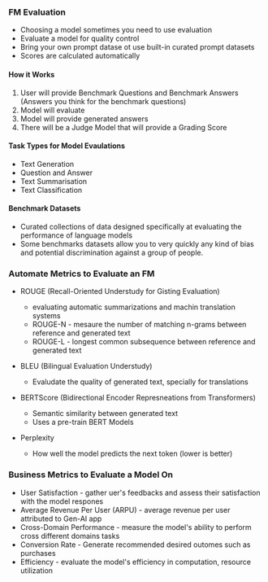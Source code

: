 ### FM Evaluation
- Choosing a model sometimes you need to use evaluation
- Evaluate a model for quality control
- Bring your own prompt datase ot use built-in curated prompt datasets
- Scores are calculated automatically 

#### How it Works
1) User will provide Benchmark Questions and Benchmark Answers (Answers you think for the benchmark questions)
2) Model will evaluate
3) Model will provide generated answers
4) There will be a Judge Model that will provide a Grading Score

#### Task Types for Model Evaulations
- Text Generation
- Question and Answer
- Text Summarisation
- Text Classification

#### Benchmark Datasets
- Curated collections of data designed specifically at evaluating the performance of language models
- Some benchmarks datasets allow you to very quickly any kind of bias and potential discrimination against a group of people. 

### Automate Metrics to Evaluate an FM
- ROUGE (Recall-Oriented Understudy for Gisting Evaluation) 
    - evaluating automatic summarizations and machin translation systems
    - ROUGE-N - mesaure the number of matching n-grams between reference and generated text
    - ROUGE-L - longest common subsequence between reference and generated text

- BLEU (Bilingual Evaluation Understudy)
    - Evaludate the quality of generated text, specially for translations

- BERTScore (Bidirectional Encoder Represneations from Transformers)
    - Semantic similarity between generated text
    - Uses a pre-train BERT Models 

- Perplexity
    - How well the model predicts the next token (lower is better)

### Business Metrics to Evaluate a Model On
- User Satisfaction - gather uer's feedbacks and assess their satisfaction with the model respones
- Average Revenue Per User (ARPU) - average revenue per user attributed to Gen-AI app
- Cross-Domain Performance - measure the model's ability to perform cross different domains tasks
- Conversion Rate - Generate recommended desired outomes such as purchases
- Efficiency - evaluate the model's efficiency in computation, resource utilization

